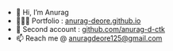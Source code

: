 - 👋 Hi, I’m Anurag
- 🙋🏻‍♂️ Portfolio : <a href="https://anurag-deore.github.io">anurag-deore.github.io</a>
- 🏢 Second account : <a href="https://github.com/anurag-d-ctk">github.com/anurag-d-ctk</a>
- 📫 Reach me @ anuragdeore125@gmail.com

<!---
anurag-deore/anurag-deore is a ✨ special ✨ repository because its `README.md` (this file) appears on your GitHub profile.
You can click the Preview link to take a look at your changes.
--->
